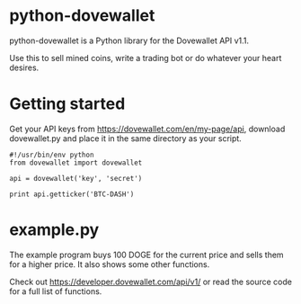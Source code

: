 python-dovewallet
=

python-dovewallet is a Python library for the Dovewallet API v1.1.

Use this to sell mined coins, write a trading bot or do whatever your heart desires.


Getting started
=

Get your API keys from https://dovewallet.com/en/my-page/api, download dovewallet.py and place it in the same directory as your script.

    #!/usr/bin/env python
    from dovewallet import dovewallet
    
    api = dovewallet('key', 'secret')
    
    print api.getticker('BTC-DASH')


example.py
=

The example program buys 100 DOGE for the current price and sells them for a higher price. It also shows some other functions.  

Check out https://developer.dovewallet.com/api/v1/ or read the source code for a full list of functions.
